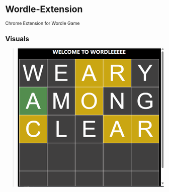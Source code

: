 # Wordle-Extension
Chrome Extension for Wordle Game

## Visuals
> <img src="Images/icon.png" align="center"/>


